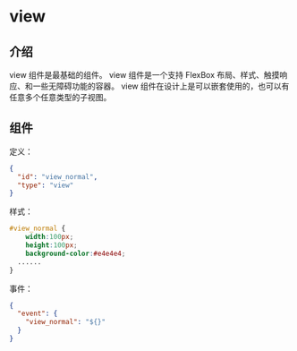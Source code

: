 # view

## 介绍

view 组件是最基础的组件。
view 组件是一个支持 FlexBox 布局、样式、触摸响应、和一些无障碍功能的容器。
view 组件在设计上是可以嵌套使用的，也可以有任意多个任意类型的子视图。

## 组件

定义：
```json
{
  "id": "view_normal",
  "type": "view"
}
```
样式：
```css
#view_normal {
	width:100px;
	height:100px;
	background-color:#e4e4e4;
  ......
}
```
事件：
```json
{
  "event": {
    "view_normal": "${}"
  }
}
```

